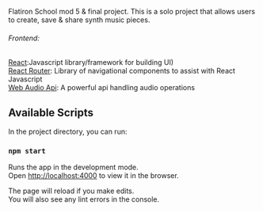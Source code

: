 
Flatiron School mod 5 & final project. This is a solo project that allows users to create, save & share synth music pieces.

###### Frontend:<br>
[React](https://github.com/facebook/create-react-app):Javascript library/framework for building UI)<br>
[React Router](https://reacttraining.com/react-router/): Library of navigational components to assist with React<br>
Javascript<br>
[Web Audio Api](https://developer.mozilla.org/en-US/docs/Web/API/Web_Audio_API): A powerful api handling audio operations<br>


## Available Scripts

In the project directory, you can run:

### `npm start`

Runs the app in the development mode.<br>
Open [http://localhost:4000](http://localhost:4000) to view it in the browser.

The page will reload if you make edits.<br>
You will also see any lint errors in the console.

